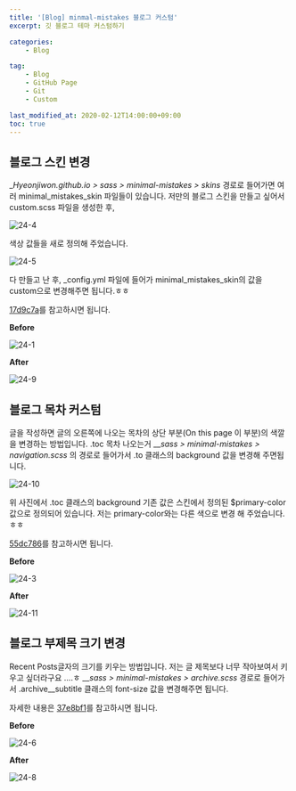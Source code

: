 ```yaml
---
title: '[Blog] minmal-mistakes 블로그 커스텀'
excerpt: 깃 블로그 테마 커스텀하기

categories:
    - Blog

tag:
    - Blog
    - GitHub Page
    - Git
    - Custom

last_modified_at: 2020-02-12T14:00:00+09:00
toc: true
---
```


## 블로그 스킨 변경
__Hyeonjiwon.github.io > _sass > minimal-mistakes > skins__ 경로로 들어가면 여러 minimal_mistakes_skin 파일들이 있습니다. 
저만의 블로그 스킨을 만들고 싶어서 custom.scss 파일을 생성한 후, 

![24-4](https://user-images.githubusercontent.com/47733530/75219825-3532c800-57e1-11ea-8c7b-ad1be1c8321d.png)

색상 값들을 새로 정의해 주었습니다. 

![24-5](https://user-images.githubusercontent.com/47733530/75132289-c2aae500-5719-11ea-8e0e-419017ceda7a.png)

다 만들고 난 후, _config.yml 파일에 들어가 minimal_mistakes_skin의 값을 custom으로 변경해주면 됩니다.ㅎㅎ

[17d9c7a](https://github.com/Hyeonjiwon/Hyeonjiwon.github.io/commit/17d9c7aa620204d8e40b0574ada6406b56bb1774)를 참고하시면 됩니다. 

__Before__

![24-1](https://user-images.githubusercontent.com/47733530/75132258-a1e28f80-5719-11ea-8f4a-69289eab9cc9.png)

__After__

![24-9](https://user-images.githubusercontent.com/47733530/75222399-834aca00-57e7-11ea-99a2-25cd010af895.png)

## 블로그 목차 커스텀
글을 작성하면 글의 오른쪽에 나오는 목차의 상단 부분(On this page 이 부분)의 색깔을 변경하는 방법입니다. .toc 목차 나오는거 
___sass > minimal-mistakes > _navigation.scss__ 의 경로로 들어가서 .to 클래스의 background 값을 변경해 주면됩니다. 

![24-10](https://user-images.githubusercontent.com/47733530/75223304-7dee7f00-57e9-11ea-8a55-9868095f740a.png)
 
위 사진에서 .toc 클래스의 background 기존 값은 스킨에서 정의된 $primary-color 값으로 정의되어 있습니다. 저는 primary-color와는 다른 색으로 변경 해 주었습니다. ㅎㅎ 

[55dc786](https://github.com/Hyeonjiwon/Hyeonjiwon.github.io/commit/55dc786fa56970090c072fd2530cd648856e7e75)를 참고하시면 됩니다.

__Before__

![24-3](https://user-images.githubusercontent.com/47733530/75222774-4501da80-57e8-11ea-9e75-c475934481d8.png)

__After__

![24-11](https://user-images.githubusercontent.com/47733530/75224171-57c9de80-57eb-11ea-99a6-1b631d49169a.png)


## 블로그 부제목 크기 변경
Recent Posts글자의 크기를 키우는 방법입니다. 저는 글 제목보다 너무 작아보여서 키우고 싶더라구요 ....ㅎ 
___sass > minimal-mistakes > _archive.scss__ 경로로 들어가서 
.archive__subtitle 클래스의 font-size 값을 변경해주면 됩니다.

자세한 내용은 [37e8bf1](https://github.com/Hyeonjiwon/Hyeonjiwon.github.io/commit/37e8bf1c8c6c25fd6cd0e6769788579d4c4809e1)를 참고하시면 됩니다.

__Before__

![24-6](https://user-images.githubusercontent.com/47733530/75222367-6e6e3680-57e7-11ea-8c18-bc4aff1ca15e.png)

__After__

![24-8](https://user-images.githubusercontent.com/47733530/75222426-8e055f00-57e7-11ea-9297-8c41cbcfc95b.png)
